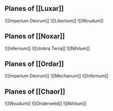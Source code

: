 

## Planes of [[Luxar]]
![[Imperium Deorum]]
![[Libertum]]
![[Woudum]]

## Planes of [[Noxar]]
![[Infernum]]
![[Umbra Terra]]
![[Nihilum]]

## Planes of [[Ordar]]
![[Imperium Deorum]]
![[Mechanum]]
![[Infernum]]

## Planes of [[Chaor]]
![[Woudum]]
![[Onderweld]]
![[Nihilum]]



